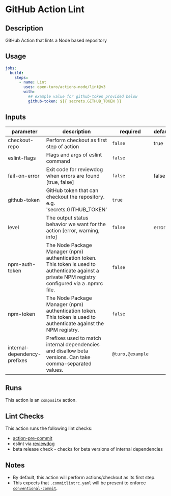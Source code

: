 # GitHub Action Lint

## Description

GitHub Action that lints a Node based repository

## Usage

```yaml
jobs:
  build:
    steps:
      - name: Lint
        uses: open-turo/actions-node/lint@v3
        with:
          ## example value for github-token provided below
          github-token: ${{ secrets.GITHUB_TOKEN }}
```

## Inputs

| parameter                    | description                                                                                                                                          | required         | default |
| ---------------------------- | ---------------------------------------------------------------------------------------------------------------------------------------------------- | ---------------- | ------- |
| checkout-repo                | Perform checkout as first step of action                                                                                                             | `false`          | true    |
| eslint-flags                 | Flags and args of eslint command                                                                                                                     | `false`          |         |
| fail-on-error                | Exit code for reviewdog when errors are found [true, false]                                                                                          | `false`          | false   |
| github-token                 | GitHub token that can checkout the repository. e.g. 'secrets.GITHUB_TOKEN'                                                                           | `true`           |         |
| level                        | The output status behavior we want for the action [error, warning, info]                                                                             | `false`          | error   |
| npm-auth-token               | The Node Package Manager (npm) authentication token. This token is used to authenticate against a private NPM registry configured via a .npmrc file. | `false`          |         |
| npm-token                    | The Node Package Manager (npm) authentication token. This token is used to authenticate against the NPM registry.                                    | `false`          |         |
| internal-dependency-prefixes | Prefixes used to match internal dependencies and disallow beta versions. Can take comma-separated values.                                            | `@turo,@example` |         |

## Runs

This action is an `composite` action.

## Lint Checks

This action runs the following lint checks:

- [action-pre-commit](https://github.com/open-turo/action-pre-commit)
- eslint via [reviewdog](https://github.com/reviewdog/action-eslint)
- beta release check - checks for beta versions of internal dependencies

## Notes

- By default, this action will perform actions/checkout as its first step.
- This expects that `.commitlintrc.yaml` will be present to enforce [`conventional-commit`](https://github.com/wagoid/commitlint-github-action).

